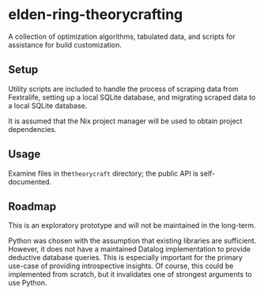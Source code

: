 # elden-ring-theorycrafting
A collection of optimization algorithms, tabulated data, and scripts for assistance for build customization. 

## Setup
Utility scripts are included to handle the process of scraping data from Fextralife, setting up a local SQLite database, and migrating scraped data to a local SQLite database.  

It is assumed that the Nix project manager will be used to obtain project dependencies.

## Usage
Examine files in the`theorycraft` directory; the public API is self-documented. 

## Roadmap 
This is an exploratory prototype and will not be maintained in the long-term.

Python was chosen with the assumption that existing libraries are sufficient.  However, it does not have a maintained Datalog implementation to provide deductive database queries. This is especially important for the primary use-case of providing introspective insights.  Of course, this could be implemented from scratch, but it invalidates one of strongest arguments to use Python.

